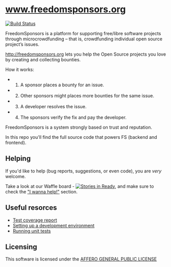 
www.freedomsponsors.org 
=======================

[![Build Status](https://secure.travis-ci.org/freedomsponsors/www.freedomsponsors.org.png)](http://travis-ci.org/freedomsponsors/www.freedomsponsors.org)

FreedomSponsors is a platform for supporting free/libre software projects through microcrowdfunding – that is, crowdfunding individual open source project’s issues.

http://freedomsponsors.org lets you help the Open Source projects you love by creating and collecting bounties.

How it works:

* 1) A sponsor places a bounty for an issue.
* 2) Other sponsors might places more bounties for the same issue.
* 3) A developer resolves the issue.
* 4) The sponsors verify the fix and pay the developer.

FreedomSponsors is a system strongly based on trust and reputation.

In this repo you'll find the full source code that powers FS (backend and frontend).

## Helping

If you'd like to help (bug reports, suggestions, or even code), you are *very* welcome.

Take a look at our Waffle board - [![Stories in Ready](http://badge.waffle.io/freedomsponsors/www.freedomsponsors.org.png)](http://waffle.io/freedomsponsors/www.freedomsponsors.org), 
and make sure to check the ["I wanna help!"](http://github.com/freedomsponsors/www.freedomsponsors.org) section.

## Useful resorces

* [Test coverage report](http://freedomsponsors.github.com/www.freedomsponsors.org/coverage_html_report/)
* [Setting up a development environment](http://github.com/freedomsponsors/www.freedomsponsors.org)
* [Running unit tests](http://github.com/freedomsponsors/www.freedomsponsors.org)

## Licensing

This software is licensed under the [AFFERO GENERAL PUBLIC LICENSE](http://www.gnu.org/licenses/agpl-3.0.html)
